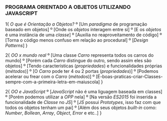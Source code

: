 ### PROGRAMA ORIENTADO A OBJETOS UTILIZANDO JAVASCRIPT

1{
    *O que é Orientação a Objetos?*
    º [Um *paradigma* de programação baseado em objetos]
    º [Onde os *objetos* interagem entre si]
    º [E os *objetos* é uma instância de uma *classe*]
    º [Auxilia no reaproveitamento de código]
    º [Torna o código menos confuso em relação ao procedural]
    º [*Design Patterns*]
}

2{
    *OO x mundo real*
    º [Uma classe *Carro* representa todos os carros do mundo]
    º [Porém cada *Carro* distingue do outro, sendo assim eles são objetos]
    º [Tendo características (*propriedades*) e funcionalidades próprias (*métodos*)]
    º [O *Carro* pode ter 4 ou 2 portas (*propriedades*)]
    º [Podemos acelerar ou frear com o *Carro* (*métodos*)]
    º [É-boas-praticas-criar-Classes-sempre-com-a-primeira-letra-em-maiuscola]
}

2{
    *OO e JavaScript*
    º [*JavaScript* não é uma liguagem baseada em classes]
    º [Porém podemos utilizar a  *OPP* nela]
    º [Na versão *ES2015* foi inserida a funcionalidade de *Classe* no *JS*]
    º [*JS* possui *Prototypes*, isso faz com que todos os objetos tenham um pai]
    º [Além dos seus objetos *built-in* como: _Number_, _Bollean_, _Array_, _Object_, _Error_ e etc..]
}